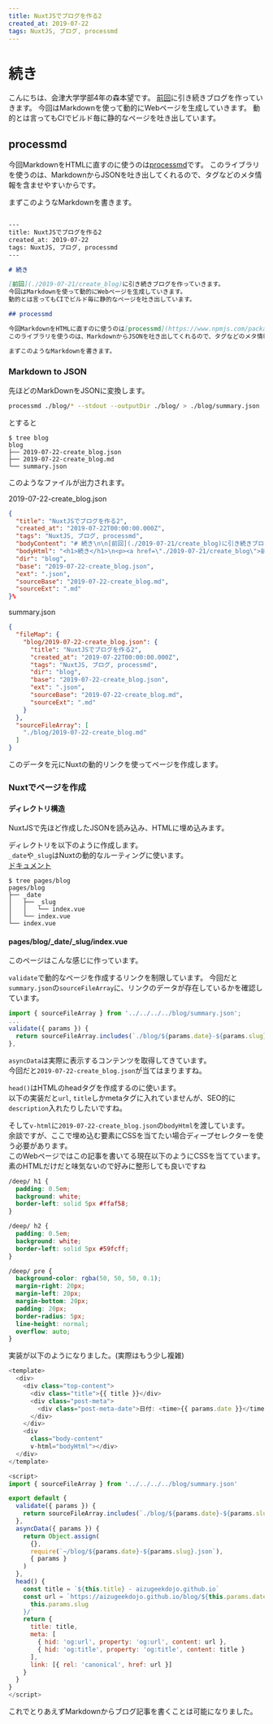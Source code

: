 ```yaml
---
title: NuxtJSでブログを作る2
created_at: 2019-07-22
tags: NuxtJS, ブログ, processmd
---
```


# 続き

こんにちは、会津大学学部4年の森本望です。
[前回](./2019-07-21/create_blog)に引き続きブログを作っていきます。
今回はMarkdownを使って動的にWebページを生成していきます。
動的とは言ってもCIでビルド毎に静的なページを吐き出しています。

## processmd 

今回MarkdownをHTMLに直すのに使うのは[processmd](https://www.npmjs.com/package/processmd)です。
このライブラリを使うのは、MarkdownからJSONを吐き出してくれるので、タグなどのメタ情報を含ませやすいからです。

まずこのようなMarkdownを書きます。

``` markdown

---
title: NuxtJSでブログを作る2
created_at: 2019-07-22
tags: NuxtJS, ブログ, processmd
---

# 続き

[前回](./2019-07-21/create_blog)に引き続きブログを作っていきます。
今回はMarkdownを使って動的にWebページを生成していきます。
動的とは言ってもCIでビルド毎に静的なページを吐き出しています。

## processmd 

今回MarkdownをHTMLに直すのに使うのは[processmd](https://www.npmjs.com/package/processmd)です。
このライブラリを使うのは、MarkdownからJSONを吐き出してくれるので、タグなどのメタ情報を含ませやすいからです。

まずこのようなMarkdownを書きます。

```

### Markdown to JSON

先ほどのMarkDownをJSONに変換します。
``` sh
processmd ./blog/* --stdout --outputDir ./blog/ > ./blog/summary.json
```

とすると 

``` 
$ tree blog
blog
├── 2019-07-22-create_blog.json
├── 2019-07-22-create_blog.md
└── summary.json
```

このようなファイルが出力されます。

2019-07-22-create_blog.json 
``` json 
{
  "title": "NuxtJSでブログを作る2",
  "created_at": "2019-07-22T00:00:00.000Z",
  "tags": "NuxtJS, ブログ, processmd",
  "bodyContent": "# 続き\n\n[前回](./2019-07-21/create_blog)に引き続きブログを作っていきます。\n今回はMarkdownを使って動的にWebページを生成していきます。\n動的とは言ってもCIでビルド毎に静的なページを吐き出しています。\n\n## processmd \n\n今回MarkdownをHTMLに直すのownからJSONを吐き出してくれるので、タグなどのメタ情報を含ませやすいからです。\n\nまずこのようなMarkdownを書きます。\n\n``` markdown\n\n---\ntitle: NuxtJSでブログを作る2\ncreated_at: 2019-07-22\ntags: NuxtJS, ブログ, processmd\n---\n\n# 続き\n\n[前回](./2019-07-21動的にWebページを生成していきます。\n動的とは言ってもCIでビルド毎に静的なページを吐き出しています。\n\n## processmd \n\n今回MarkdownをHTMLに直すのに使うのは[processmd](https://www.npmjs.com/package/processmd)です。\nこのライブラリを使うのは、MarkdownからJSONを吐き出してくれるので、タグなどのメタ情報を含ませやすいからです。\n\nまずこのようなMarkdownを書きます。\n\n```",
  "bodyHtml": "<h1>続き</h1>\n<p><a href=\"./2019-07-21/create_blog\">前回</a>に引き続きブログを作っていきます。\n今回はMarkdownを使って動的にWebページを生成していきます。\n動的とは言ってもCIでビルド毎に静的なページを吐き出しています。</p>\n<h2>processmd</h2>\n<p\">processmd</a>です。\nこのライブラリを使うのは、MarkdownからJSONを吐き出してくれるので、タグなどのメタ情報を含ませやすいからです。</p>\n<p>まずこのようなMarkdownを書きます。</p>\n<pre><code class=\"hljs\">---\ntitle: NuxtJSでブログを作る2\ncreated_at: 2019-07-2前回](./2019-07-21/create_blog)に引き続きブログを作っていきます。\n今回はMarkdownを使って動的にWebページを生成していきます。\n動的とは言ってもCIでビルド毎に静的なページを吐き出しています。\n\n## processmd \n\n今回MarkdownをHTMLに直すのに使うのは[processmd](https:タ情報を含ませやすいからです。\n\nまずこのようなMarkdownを書きます。</code></pre>",
  "dir": "blog",
  "base": "2019-07-22-create_blog.json",
  "ext": ".json",
  "sourceBase": "2019-07-22-create_blog.md",
  "sourceExt": ".md"
}%    
```

summary.json
``` json 
{
  "fileMap": {
    "blog/2019-07-22-create_blog.json": {
      "title": "NuxtJSでブログを作る2",
      "created_at": "2019-07-22T00:00:00.000Z",
      "tags": "NuxtJS, ブログ, processmd",
      "dir": "blog",
      "base": "2019-07-22-create_blog.json",
      "ext": ".json",
      "sourceBase": "2019-07-22-create_blog.md",
      "sourceExt": ".md"
    }
  },
  "sourceFileArray": [
    "./blog/2019-07-22-create_blog.md"
  ]
}
```

このデータを元にNuxtの動的リンクを使ってページを作成します。

### Nuxtでページを作成

#### ディレクトリ構造

NuxtJSで先ほど作成したJSONを読み込み、HTMLに埋め込みます。

ディレクトリを以下のように作成します。  
`_date`や`_slug`はNuxtの動的なルーティングに使います。  
[ドキュメント](https://ja.nuxtjs.org/guide/routing/#%E5%8B%95%E7%9A%84%E3%81%AA%E3%83%AB%E3%83%BC%E3%83%86%E3%82%A3%E3%83%B3%E3%82%B0)

``` 
$ tree pages/blog
pages/blog
├── _date
│   ├── _slug
│   │   └── index.vue
│   └── index.vue
└── index.vue
```

#### pages/blog/_date/_slug/index.vue

このページはこんな感じに作っています。

`validate`で動的なページを作成するリンクを制限しています。
今回だと`summary.json`の`sourceFileArray`に、リンクのデータが存在しているかを確認しています。
```js
import { sourceFileArray } from '../../../../blog/summary.json';
...
validate({ params }) {
  return sourceFileArray.includes(`./blog/${params.date}-${params.slug}.md`)
},
```

`asyncData`は実際に表示するコンテンツを取得してきています。  
今回だと`2019-07-22-create_blog.json`が当てはまりますね。

`head()`はHTMLのheadタグを作成するのに使います。  
以下の実装だと`url`, `title`しかmetaタグに入れていませんが、SEO的に`description`入れたりしたいですね。

そして`v-html`に`2019-07-22-create_blog.json`の`bodyHtml`を渡しています。  
余談ですが、ここで埋め込む要素にCSSを当てたい場合ディープセレクターを使う必要があります。  
このWebページではこの記事を書いてる現在以下のようにCSSを当てています。  
素のHTMLだけだと味気ないので好みに整形しても良いですね

```css
/deep/ h1 {
  padding: 0.5em;
  background: white;
  border-left: solid 5px #ffaf58;
}

/deep/ h2 {
  padding: 0.5em;
  background: white;
  border-left: solid 5px #59fcff;
}

/deep/ pre {
  background-color: rgba(50, 50, 50, 0.1);
  margin-right: 20px;
  margin-left: 20px;
  margin-bottom: 20px;
  padding: 20px;
  border-radius: 5px;
  line-height: normal;
  overflow: auto;
}
```

実装が以下のようになりました。(実際はもう少し複雑)

``` js
<template>
  <div>
    <div class="top-content"> 
      <div class="title">{{ title }}</div>
      <div class="post-meta">
        <div class="post-meta-date">日付: <time>{{ params.date }}</time></div>
      </div>
    </div>
    <div 
      class="body-content" 
      v-html="bodyHtml"></div>
  </div>
</template>

<script>
import { sourceFileArray } from '../../../../blog/summary.json'

export default {
  validate({ params }) {
    return sourceFileArray.includes(`./blog/${params.date}-${params.slug}.md`)
  },
  asyncData({ params }) {
    return Object.assign(
      {},
      require(`~/blog/${params.date}-${params.slug}.json`),
      { params }
    )
  },
  head() {
    const title = `${this.title} - aizugeekdojo.github.io`
    const url = `https://aizugeekdojo.github.io/blog/${this.params.date}/${
      this.params.slug
    }/`
    return {
      title: title,
      meta: [
        { hid: 'og:url', property: 'og:url', content: url },
        { hid: 'og:title', property: 'og:title', content: title }
      ],
      link: [{ rel: 'canonical', href: url }]
    }
  }
}
</script>
```

これでとりあえずMarkdownからブログ記事を書くことは可能になりました。
